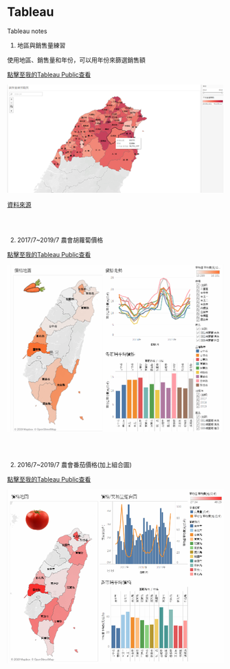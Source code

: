 # Tableau
Tableau notes



1. 地區與銷售量練習

使用地區、銷售量和年份，可以用年份來篩選銷售額 

[點擊至我的Tableau Public查看](https://public.tableau.com/profile/chia.jung.chang#!/vizhome/8838/1?publish=yes)

![Github](https://github.com/chiajung0001/Tableau/blob/master/pic/demo1.png)

[資料來源](https://ynotsmarter.wordpress.com/2017/06/25/%E8%B7%9F%E8%91%97%E5%B0%8F%E9%83%AD%E9%83%AD%E5%AD%B8tableau02-%E5%9C%B0%E5%9C%96%E8%B3%87%E6%96%99%E8%A6%96%E8%A6%BA%E5%8C%96/)

<br /> 

<br /> 

2. 2017/7~2019/7 農會胡蘿蔔價格

[點擊至我的Tableau Public查看](https://public.tableau.com/profile/chia.jung.chang#!/vizhome/1_15636942754840/20172019)

![Github](https://github.com/chiajung0001/Tableau/blob/master/pic/carrot.png)

<br /> 

<br /> 

2. 2016/7~2019/7 農會番茄價格(加上組合圖)

[點擊至我的Tableau Public查看](https://public.tableau.com/profile/chia.jung.chang#!/vizhome/8002/sheet3)

![Github](https://github.com/chiajung0001/Tableau/blob/master/pic/tomato.png)



